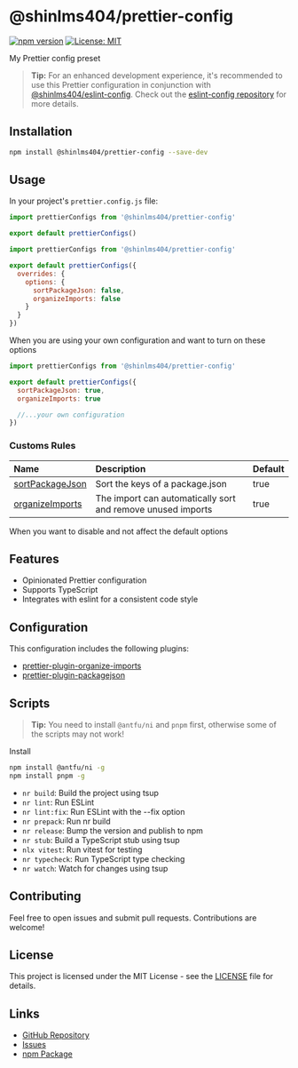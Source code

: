 # @shinlms404/prettier-config

[![npm version](https://badge.fury.io/js/%40shinlms404%2Fprettier-config.svg)](https://badge.fury.io/js/%40shinlms404%2Fprettier-config)
[![License: MIT](https://img.shields.io/badge/License-MIT-yellow.svg)](https://opensource.org/licenses/MIT)

My Prettier config preset

> **Tip:** For an enhanced development experience, it's recommended to use this Prettier configuration in conjunction with [@shinlms404/eslint-config](https://www.npmjs.com/package/@shinlms404/eslint-config). Check out the [eslint-config repository](https://github.com/shinlms404/eslint-config) for more details.

## Installation

```bash
npm install @shinlms404/prettier-config --save-dev
```

## Usage

In your project's `prettier.config.js` file:

```js
import prettierConfigs from '@shinlms404/prettier-config'

export default prettierConfigs()
```

```js
import prettierConfigs from '@shinlms404/prettier-config'

export default prettierConfigs({
  overrides: {
    options: {
      sortPackageJson: false,
      organizeImports: false
    }
  }
})
```

When you are using your own configuration and want to turn on these options

```js
import prettierConfigs from '@shinlms404/prettier-config'

export default prettierConfigs({
  sortPackageJson: true,
  organizeImports: true

  //...your own configuration
})
```

### Customs Rules

| Name                                                                              | Description                                                 | Default |
| :-------------------------------------------------------------------------------- | :---------------------------------------------------------- | :------ |
| [sortPackageJson](https://www.npmjs.com/package/prettier-plugin-packagejson)      | Sort the keys of a package.json                             | true    |
| [organizeImports](https://www.npmjs.com/package/prettier-plugin-organize-imports) | The import can automatically sort and remove unused imports | true    |

When you want to disable and not affect the default options

## Features

- Opinionated Prettier configuration
- Supports TypeScript
- Integrates with eslint for a consistent code style

## Configuration

This configuration includes the following plugins:

- [prettier-plugin-organize-imports](https://www.npmjs.com/package/prettier-plugin-organize-imports)
- [prettier-plugin-packagejson](https://www.npmjs.com/package/prettier-plugin-packagejson)

## Scripts

> **Tip:** You need to install `@antfu/ni` and `pnpm` first, otherwise some of the scripts may not work!

Install

```bash
npm install @antfu/ni -g
npm install pnpm -g
```

- `nr build`: Build the project using tsup
- `nr lint`: Run ESLint
- `nr lint:fix`: Run ESLint with the --fix option
- `nr prepack`: Run nr build
- `nr release`: Bump the version and publish to npm
- `nr stub`: Build a TypeScript stub using tsup
- `nlx vitest`: Run vitest for testing
- `nr typecheck`: Run TypeScript type checking
- `nr watch`: Watch for changes using tsup

## Contributing

Feel free to open issues and submit pull requests. Contributions are welcome!

## License

This project is licensed under the MIT License - see the [LICENSE](LICENSE) file for details.

## Links

- [GitHub Repository](https://github.com/shinlms404/prettier-config)
- [Issues](https://github.com/shinlms404/prettier-config/issues)
- [npm Package](https://www.npmjs.com/package/@shinlms404/prettier-config)
